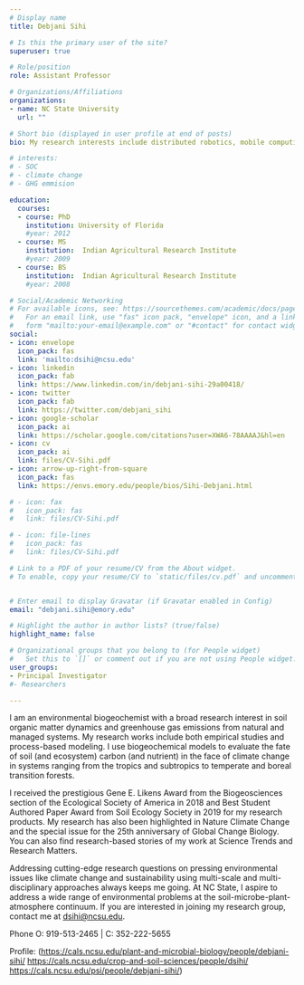 ```yaml
---
# Display name
title: Debjani Sihi

# Is this the primary user of the site?
superuser: true

# Role/position
role: Assistant Professor 

# Organizations/Affiliations
organizations:
- name: NC State University
  url: ""

# Short bio (displayed in user profile at end of posts)
bio: My research interests include distributed robotics, mobile computing and programmable matter.

# interests:
# - SOC
# - climate change
# - GHG emmision

education:
  courses:
  - course: PhD 
    institution: University of Florida
    #year: 2012
  - course: MS
    institution:  Indian Agricultural Research Institute
    #year: 2009
  - course: BS
    institution:  Indian Agricultural Research Institute
    #year: 2008

# Social/Academic Networking
# For available icons, see: https://sourcethemes.com/academic/docs/page-builder/#icons
#   For an email link, use "fas" icon pack, "envelope" icon, and a link in the
#   form "mailto:your-email@example.com" or "#contact" for contact widget.
social:
- icon: envelope
  icon_pack: fas
  link: 'mailto:dsihi@ncsu.edu'
- icon: linkedin
  icon_pack: fab
  link: https://www.linkedin.com/in/debjani-sihi-29a00418/
- icon: twitter
  icon_pack: fab
  link: https://twitter.com/debjani_sihi
- icon: google-scholar
  icon_pack: ai
  link: https://scholar.google.com/citations?user=XWA6-78AAAAJ&hl=en
- icon: cv 
  icon_pack: ai
  link: files/CV-Sihi.pdf
- icon: arrow-up-right-from-square
  icon_pack: fas
  link: https://envs.emory.edu/people/bios/Sihi-Debjani.html

# - icon: fax
#   icon_pack: fas
#   link: files/CV-Sihi.pdf

# - icon: file-lines
#   icon_pack: fas
#   link: files/CV-Sihi.pdf

# Link to a PDF of your resume/CV from the About widget.
# To enable, copy your resume/CV to `static/files/cv.pdf` and uncomment the lines below.


# Enter email to display Gravatar (if Gravatar enabled in Config)
email: "debjani.sihi@emory.edu"

# Highlight the author in author lists? (true/false)
highlight_name: false

# Organizational groups that you belong to (for People widget)
#   Set this to `[]` or comment out if you are not using People widget.
user_groups:
- Principal Investigator
#- Researchers

---
```


I am an environmental biogeochemist with a broad research interest in soil organic matter dynamics and greenhouse gas emissions from natural and managed systems. My research works include both empirical studies and process-based modeling. I use biogeochemical models to evaluate the fate of soil (and ecosystem) carbon (and nutrient) in the face of climate change in systems ranging from the tropics and subtropics to temperate and boreal transition forests.

I received the prestigious Gene E. Likens Award from the Biogeosciences section of the Ecological Society of America in 2018 and Best Student Authored Paper Award from Soil Ecology Society in 2019 for my research products. My research has also been highlighted in Nature Climate Change and the special issue for the 25th anniversary of Global Change Biology. You can also find research-based stories of my work at Science Trends and Research Matters.    

Addressing cutting-edge research questions on pressing environmental issues like climate change and sustainability using multi-scale and multi-disciplinary approaches always keeps me going. At NC State, I aspire to address a wide range of environmental problems at the soil-microbe-plant-atmosphere continuum. If you are interested in joining my research group, contact me at dsihi@ncsu.edu.  

Phone
O: 919-513-2465 | C: 352-222-5655

Profile: (https://cals.ncsu.edu/plant-and-microbial-biology/people/debjani-sihi/ https://cals.ncsu.edu/crop-and-soil-sciences/people/dsihi/ https://cals.ncsu.edu/psi/people/debjani-sihi/)
